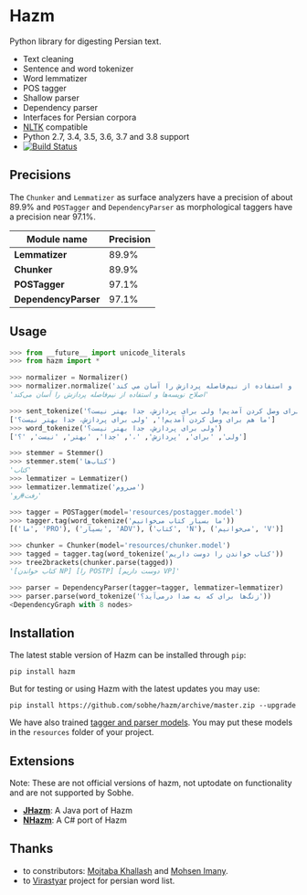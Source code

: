 Hazm
====

Python library for digesting Persian text.

+ Text cleaning
+ Sentence and word tokenizer
+ Word lemmatizer
+ POS tagger
+ Shallow parser
+ Dependency parser
+ Interfaces for Persian corpora
+ [NLTK](http://nltk.org/) compatible
+ Python 2.7, 3.4, 3.5, 3.6, 3.7 and 3.8 support
+ [![Build Status](https://api.travis-ci.org/sobhe/hazm.svg?branch=master)](https://travis-ci.org/sobhe/hazm)

## Precisions

The `Chunker` and `Lemmatizer` as surface analyzers have a precision of about 89.9% and `POSTagger` and `DependencyParser` as morphological taggers have a precision near 97.1%.

|**Module name**       |**Precision**   |
|----------------------|----------------|
| **Lemmatizer**       | 89.9%          |
| **Chunker**          | 89.9%          |
| **POSTagger**        | 97.1%          |
| **DependencyParser** | 97.1%          |


## Usage

```python
>>> from __future__ import unicode_literals
>>> from hazm import *

>>> normalizer = Normalizer()
>>> normalizer.normalize('اصلاح نويسه ها و استفاده از نیم‌فاصله پردازش را آسان مي كند')
'اصلاح نویسه‌ها و استفاده از نیم‌فاصله پردازش را آسان می‌کند'

>>> sent_tokenize('ما هم برای وصل کردن آمدیم! ولی برای پردازش، جدا بهتر نیست؟')
['ما هم برای وصل کردن آمدیم!', 'ولی برای پردازش، جدا بهتر نیست؟']
>>> word_tokenize('ولی برای پردازش، جدا بهتر نیست؟')
['ولی', 'برای', 'پردازش', '،', 'جدا', 'بهتر', 'نیست', '؟']

>>> stemmer = Stemmer()
>>> stemmer.stem('کتاب‌ها')
'کتاب'
>>> lemmatizer = Lemmatizer()
>>> lemmatizer.lemmatize('می‌روم')
'رفت#رو'

>>> tagger = POSTagger(model='resources/postagger.model')
>>> tagger.tag(word_tokenize('ما بسیار کتاب می‌خوانیم'))
[('ما', 'PRO'), ('بسیار', 'ADV'), ('کتاب', 'N'), ('می‌خوانیم', 'V')]

>>> chunker = Chunker(model='resources/chunker.model')
>>> tagged = tagger.tag(word_tokenize('کتاب خواندن را دوست داریم'))
>>> tree2brackets(chunker.parse(tagged))
'[کتاب خواندن NP] [را POSTP] [دوست داریم VP]'

>>> parser = DependencyParser(tagger=tagger, lemmatizer=lemmatizer)
>>> parser.parse(word_tokenize('زنگ‌ها برای که به صدا درمی‌آید؟'))
<DependencyGraph with 8 nodes>

```


## Installation
The latest stable version of Hazm can be installed through `pip`:

	pip install hazm

But for testing or using Hazm with the latest updates you may use:

	pip install https://github.com/sobhe/hazm/archive/master.zip --upgrade

We have also trained [tagger and parser models](https://github.com/sobhe/hazm/releases/download/v0.5/resources-0.5.zip). You may put these models in the `resources` folder of your project.


## Extensions

Note: These are not official versions of hazm, not uptodate on functionality and are not supported by Sobhe.

+ [**JHazm**](https://github.com/mojtaba-khallash/JHazm): A Java port of Hazm
+ [**NHazm**](https://github.com/mojtaba-khallash/NHazm): A C# port of Hazm

## Thanks

+ to constributors: [Mojtaba Khallash](https://github.com/mojtaba-khallash) and [Mohsen Imany](https://github.com/imani).
+ to [Virastyar](http://virastyar.ir/) project for persian word list.
